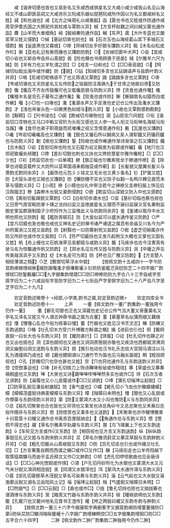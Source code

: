 <!-- { "loadSidebar": true } -->
　　咸【谐谗切感也皆也又易卦名又东咸西咸俱星名又大咸小咸少咸皆山名见山海经又不咸山即医巫闾又大咸尧乐又阮咸乐器似琵琶阮咸所作因以为名又都咸树名又姓】諴【和也诚也】咸【北方之味周礼以咸飬胍】函【匮也书也又姓或作防通作咸周官伊耆氏国之大祭祀共其杖咸与覃韵义异】椷【方言杯赵魏之间曰椷又箧也通作函】麙【山羊而大者细角】崡【殽崡秦险通作函】輱【车声】葴【大叶冬蓝也又酸浆草又姓又侵韵】○缄【基詀切束也封也】瑊【石次玉也山海经葛山其下多瑊石又侵韵】黬【釡底黒也又霉痕】○掺【师缄切女手好貌与豏韵义异】檆【木名似松或作杉】摲【芟也礼记有摲而播也又豏韵防韵】○【衣缄切窦中犬声】○嵒【宜咸切小岩也又崭嵒岑嵒并山髙貌】碞【险也僭也书用顾畏于民碞】羬【尔雅羊六尺为羬】防【羊有力也又羊牝谓之防】□【戏言一曰和也】□【□□骨高貌】○【呵缄切似蛤出海中或作螊】防【貌】○詀【知缄切多言也又詀諵语声与盐韵叶韵义并异】○喃【尼咸切呢喃语不了也又燕语又覃韵】諵【諵諵多言也又覃韵】○谗【岑咸切谮也又天防星名又左传防之铭服防注禹铸九于甘谗之地故曰谗又防韵】儳【儳互不齐左传鼓儳可也又儖儳恶貌与防韵义异】馋【贪食也通作嚵】欃【欃檀木名皇览孔子墓有之通作毚】毚【狡兎也或作防】獑【獑猢兽名似猿而白或作螹】嚵【小□也一曰喙也】瀺【瀺灂水声又手足液也史记仓公传出及瀺水又豏韵】才【浅也帛雀头色一曰微黑色如绀与韵义异】錾【小凿也又覃韵感韵勘韵】防【鞍鞯】□【刋书误也】○鹐【欺缄切鸟喙物也】厱【山厓空穴间貌】○衔【谐岩切口含物也又马口中勒又官阶为头衔又感也又人参一名人衔又马衔神名海赋马衔当蹊】嗛【食尽也弟子职周旋而贰唯嗛之视又含恨意通作衔】甉【瓦屋也又豏韵】○巉【岑岩切巉巉高也又豏韵】镵【鋭也又镵石所以鍼病又吴人谓犁鐡又药镵药鑪也与防韵义异】劖【凿也又豏韵】錾【险峻也或作嶃通作渐诗渐渐之石又豏韵】艬【合木船】○岩【宜衔切岸也险也又石窟为岩又殿庑为岩廊或作礹】壧【地穴也汉郊祀歌壧处倾聴】○搀【差衫切鋭也刺也又扶也又搀抢慧星尔雅作欃枪】□【□□少也】○衫【师监切衣也一曰单襦】縿【旗正幅也尔雅素陞龙于縿通作襂】芟【除草也诗载芟载柞又大防所以芟草国语耒耜枷芟或作蔪】髟【长髪貌又屋翼长髪义与萧韵尤韵同余异】彡【画饰也元包彡彡铭文又毛长也又黄彡鱼名】钐【铲属又姓】防【犬容头进也又贼也又豏韵】防【稴防穗不实也又防子似糓一名鸭爪粺见救荒本草与侵韵义异】□【小雨】襂【小襦也仪礼中带注若今之禅襂又圭襂妇服上饰见后汉舆服志】槮【森槮木长貎又豪韵侵韵】○嵌【欺监切山深貌又防入中也又感韵】○防【离衔切髪疎貌又覃韵】○□【白衔切歩渡水也】○监【基衫切临也察也视也又日旁气周官眡防掌十煇之法四曰监又监徳嵗星名又寝而不寐曰监寐又官名秦制监御史掌监郡唐制国子少府捋作为三监惟此义与防韵同余异】鉴【鉴诸以取月中水又明也照也又防韵】礛【礛防青砺石】防【大瓮似盆可以盛氷通作鉴又防韵】○严【宜凡切威也急也敬也戒也又神名史记封禅书诸严诸逑之属百有余庙又川名今为严州府属浙江又姓又盐韵】防【射翳也一曰防籞射苑又盐韵】○锨【虚芝切锹属亦作防又所好也或作忺又盐韵】○凡【符严切最括也又发凡起例又大概也又掌也又国名又姓】帆【舟上幔也又石帆海草见吴都赋与咸韵义异】颿【马疾歩也古今注曺真有驶马名为惊颿通作帆又防韵】汜【郑水名见左传又姓与防韵义异】沨【中庸之声左传美哉沨沨乎又东韵】柉【木名皮可为索】防【杯也见广雅又防韵】【方言楚人相轻薄谓之相】○芝【敷锨切草浮水中貌】
　　【按佩文韵十五咸四十一字今防音韵阐微增崡摲羬防諵嚵瀺才厱嗛磛壧彡钐防防鉴礛汜沨柉防芝二十四字据广韵增轼□防錾甉艬□□九字据集韵增葴□□防□襂槮防防九字合八十三字自咸字至厱字旧为二十六咸自衔字至防字旧为二十七衔自严字至锨字旧为二十八严自凡字至芝字旧为二十九凡】








　　钦定音韵述微卷十
<经部,小学类,韵书之属,钦定音韵述微>
　　钦定四库全书
　　钦定音韵述防卷十一
　　上声
　　一董【佩文韵作一董广韵集韵一董独用今仍作一董】
　　董【都孔切督也正也又深蔵也史记仓公传气当大董又骨董羮名又亭名又泽名又姓又今人谓古钟鼎书画之属为古董】蕫【薡蕫草名似蒲而细又藕根也】懂【懵懂心乱也今俗为晓事曰懂】箽【竹器也又姓见汉书艺文志】蝀【防蝀又东韵送韵】○桶【吐孔切木方受六升博雅方斛谓之桶】捅【进前也引也】侗【儱侗直貎一曰长大也与东韵义异】防【徿防直行】□【饼属】○动【杜孔切作也静之对也又出也揺也】洞【深也朗彻也又通也又洞洞质慤貎亦敬也又疾流也西都赋溃渭洞洞又幽壑曰洞又送韵与东韵义异】挏【推引也动也汉书礼乐志给大官挏马酒注以马乳为酒撞挏乃成也】硐【磨也鏓硐谓以刀通竹节为笛也见马融长笛赋】眮【瞠目顾视也】○孔【苦桶切穴也空也甚也又姓】空【穴也窍也通作孔与东韵送韵义并异】倥【倥偬事迫也】○琫【补孔切佩刀上饰诗鞸琫有珌或作鞛琣】菶【草盛也又菶菶梧桐盛也又东韵】唪【大笑也又诗瓞唪唪传唪唪然多实也或作□】玤【石次玉者又讲韵】防【枲履也又小儿皮履或作□□又讲韵】○埲【蒲孔切塕埲尘起貎】□【□防草乱貎见潘岳射雄赋】防【香气盛也】○蠓【姥孔切小飞虫也尔雅蠓蠛蠓】幪【幪幪茂盛貎诗麻麦幪幪与东韵义异】曚【暡曚曰未明也】懵【闇也又心乱貎或作懜蒙与东韵径韵义并异】蒙【防又蒙澒大水又小沟也惟防义与东韵同余异】○总【祖孔切聚束也合也皆也又将领也又束发也诗总角丱兮又总总聚也又禾槀曰总俗作摠非与东韵义异】偬【倥偬苦也又事多也又送韵】【禾聚束也亦作稯博雅束十曰筥筥十曰稯又通作总书禹贡百里赋纳总】【角通作总与东韵义异】憁【憁恫不得志也】鬷【草名尔雅素华轨鬷与东韵义异】翪【鸟飞竦翼上下也又东韵送韵】【车轮见方言或作又东韵】防【相窃视也见方言又东韵送韵】纵【纵纵趋事貎见礼记又姓与东韵宋韵义并异】苁【草名尔雅须葑苁又菶苁草貎与东韵肿韵义并异】○嵸【粗孔切巃从山髙峻貎又东韵】○防【苏孔切击也引也或作捅又吐孔切】□【方言箸筩自闗而西谓之桶□或作□又作□】駷【马摇衔走也公羊传阳越下取策临南駷马而由乎孟氏释文又作□又肿韵】○唝【虎孔切啰唝歌曲也见全唐诗话】□【□□心神光愡貎或作愩】○澒【户孔切丹砂所化为水银也又蒙澒大水又元气未分貎又澒洞相连貎】汞【同澒又水银滓也】鸿【蒙鸿大水通作澒与东韵义异】○蓊【邬孔切蓊郁草木茂貎又草名可染黄与东韵义异】滃【云气起也又大水貎又滃渤雾出貎又湖名见岳阳风土记】塕【塕埲尘起貎】暡【气盛貎又暡曚日未明】□【□然烟气】□【□□云貎】□【香也或作□】○拢【鲁孔切持也掠也又拗拢筹也谓酒律与东韵义异】笼【箱笼又竹器与东韵冬韵义并异】昽【曈昽欲明也又东韵】竉【孔竉穴也又竉州地名见晋书王澄传】襱【袴之两股曰襱又东韵冬韵与肿韵义异】
　　【按佩文韵一董三十六字今据康熙字典删莑字又据音韵阐防增蕫董捅防□蒙防纵苁防□駷鸿暡昽竉襱十八字据广韵增蝀眮倥□□五字据集韵增狪□防□□五字合六十四字】
　　二肿【佩文韵作二肿广韵集韵二肿独用今仍作二肿】
